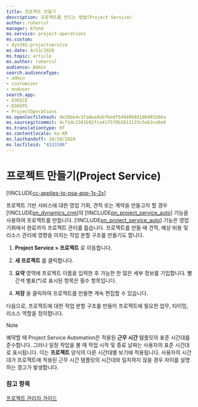 ```yaml
---
title: 프로젝트 만들기
description: 프로젝트를 만드는 방법(Project Service)
author: ruhercul
manager: kfend
ms.service: project-operations
ms.custom:
- dyn365-projectservice
ms.date: 8/13/2020
ms.topic: article
ms.author: ruhercul
audience: Admin
search.audienceType:
- admin
- customizer
- enduser
search.app:
- D365CE
- D365PS
- ProjectOperations
ms.openlocfilehash: de26bb4c3fa0ee8abf6edf5494968d1d0403266a
ms.sourcegitcommit: 4cf1dc1561b92fca4175f0b3813133c5e63ce8e6
ms.translationtype: HT
ms.contentlocale: ko-KR
ms.lasthandoff: 10/28/2020
ms.locfileid: "4133106"
---
```

# <a name="create-a-project-project-service"></a>프로젝트 만들기(Project Service)

[!INCLUDE[cc-applies-to-psa-app-1x-2x](../includes/cc-applies-to-psa-app-1x-2x.md)]

프로젝트 기반 서비스에 대한 영업 기회, 견적 또는 계약을 만들고자 할 경우 [!INCLUDE[pn_dynamics_crm](../includes/pn-dynamics-crm.md)]의 [!INCLUDE[pn_project_service_auto](../includes/pn-project-service-auto.md)] 기능을 사용하여 프로젝트를 만듭니다. [!INCLUDE[pn_project_service_auto](../includes/pn-project-service-auto.md)] 기능은 영업 기회에서 완료까지 프로젝트 관리를 돕습니다. 프로젝트를 만들 때 견적, 예상 비용 및 리소스 관리에 영향을 미치는 작업 분할 구조를 만들기도 합니다.  
  
1.  **Project Service > 프로젝트** 로 이동합니다.  
  
2.  **새 프로젝트** 를 클릭합니다.  
  
3.  **요약** 영역에 프로젝트 이름을 입력한 후 가능한 한 많은 세부 정보를 기입합니다. 빨간색 별표(*)로 표시된 항목은 필수 항목입니다.  
  
4.  **저장** 을 클릭하여 프로젝트를 만들면 계속 편집할 수 있습니다.  
  
다음으로, 프로젝트에 대한 작업 분할 구조를 만들어 프로젝트에 필요한 업무, 타이밍, 리소스 역할을 정의합니다.  

> [!NOTE]
> 예약할 때 Project Service Automation은 적용된 **근무 시간** 템플릿의 표준 시간대를 준수합니다. 그러나 일정 작업을 볼 때 작업 시작 및 종료 날짜는 사용자의 표준 시간대로 표시됩니다. 이는 **프로젝트** 양식의 다른 시간대별 보기에 적용됩니다. 사용자의 시간대가 프로젝트에 적용된 근무 시간 템플릿의 시간대와 일치하지 않을 경우 차이를 설명하는 경고가 발생합니다. 
  
### <a name="see-also"></a>참고 항목  
 [프로젝트 관리자 가이드](../psa/project-manager-guide.md)
